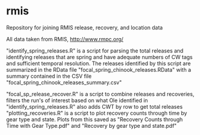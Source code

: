 # rmis
Repository for joining RMIS release, recovery, and location data

All data taken from RMIS, http://www.rmpc.org/ 


"identify_spring_releases.R" is a script for parsing the total releases and identifying releases that are spring and have adequate numbers of CW tags and sufficient temporal resolution. The releases identified by this script are summarized in the RData file "focal_spring_chinook_releases.RData" with a summary contained in the CSV file "focal_spring_chinook_releases_summary.csv"

"focal_sp_release_recover.R" is a script to combine releases and recoveries, filters the run's of interest based on what Ole identified in "identify_spring_releases.R" also adds CWT by row to get total releases 
"plotting_recoveries.R" is a script to plot recovery counts through time by gear type and state. Plots from this saved as "Recovery Counts through Time with Gear Type.pdf" and "Recovery by gear type and state.pdf"